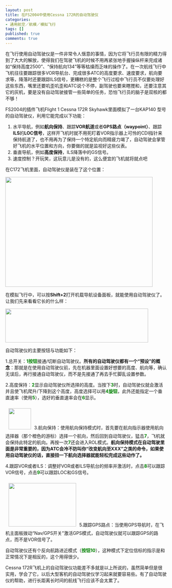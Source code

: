 ```yaml
---
layout: post
title: 在FS2004中使用Cessna 172R的自动驾驶仪
categories:
- 通用航空／航模／模拟飞行
tags: []
published: true
comments: true
---
```

<p>在飞行使用自动驾驶仪是一件非常令人惬意的事情，因为它将飞行员有限的精力得到了大大的解放，使得我们在驾驶飞机的时候不用再紧张地手握操纵杆来完成诸如“保持高度2500”、“保持航向134”等等枯燥而乏味的操作了。在一次航线飞行中飞机往往要跟踪很多VOR导航台、完成很多ATC的高度要求、速度要求，航向要求等，降落时还要跟踪ILS信号，更糟糕的是整个飞行过程中飞行员不仅要处理好这些东西，嘴里还要叽歪叽歪和ATC说个不停，副驾驶也要来瞎搅和，还要注意其它的灰机，要是没有自动驾驶接管一些简单的任务，恐怕飞行员的脑子是双核的都不够！</p>

<p>FS2004的插件飞机Flight 1 Cessna 172R Skyhawk里面模拟了一台KAP140 型号的自动驾驶仪，利用它能完成以下功能：
<ol>
	<li>水平导航，例如<strong>航向保持</strong>、跟踪<strong>VOR航道</strong>或者<strong>GPS路点（waypoint）</strong>、跟踪<strong>ILS</strong>的<strong>LOC信号</strong>，这样开飞机时就不用死盯着VOR指示器上可怜的CDI指针来保持航道了，也不用再为了保持一个特定航向而精疲力竭了，自动驾驶会掌管好飞机的水平位置和方向，你要做的就是监视好这些仪表。</li>
	<li>垂直导航，例如<strong>高度保持</strong>，ILS降落中的GS信号。</li>
	<li>速度控制？开玩笑，这玩意儿是没有的，这么便宜的飞机就将就点吧</li>
</ol>
在C172飞机里面，自动驾驶仪是装在了这个位置：</p>

<p><a href="http://trowa.org/wp-content/media/2010/02/where-is-AP.jpg"><img title="自动驾驶仪" src="http://trowa.org/wp-content/media/2010/02/where-is-AP.jpg" alt="" width="460" height="344" /></a></p>

<p>在模拟飞行中，可以按<strong>Shift+2</strong>打开机载导航设备面板，就能使用自动驾驶仪了。让我们先来看看它长的什么样：</p>

<p><a href="http://trowa.org/wp-content/media/2010/02/c172自动驾驶仪图.jpg"><img title="c172自动驾驶仪图" src="http://trowa.org/wp-content/media/2010/02/c172自动驾驶仪图.jpg" alt="" width="446" height="106" /></a></p>

<p>自动驾驶仪的主要按钮与功能如下：</p>

<p>1.总开关：<span style="color: #008000;"><strong>1按钮</strong></span>接通/切断自动驾驶仪。<strong>所有的自动驾驶仪都有一个“预设”的概念</strong>：那就是在使用自动驾驶仪前，先在机器里面设置好想要的高度、航向等，确认无误后，再行接通自动驾驶仪，而不是先接通了再去手忙脚乱设置参数。</p>

<p>2.高度保持：<span style="color: #008000;"><strong>2</strong></span>显示自动驾驶仪所选择的高度。当按下<span style="color: #008000;"><strong>3</strong></span>时，自动驾驶仪就会激活并且使飞机爬升/下降到这个高度，高度选择可以用<span style="color: #008000;"><strong>4旋钮</strong></span>，此外还能指定一个垂直速率（使用<span style="color: #008000;"><strong>5</strong></span>），选好的垂直速率会在<span style="color: #008000;"><strong>6</strong></span>显示。</p>

<p><a href="http://trowa.org/wp-content/media/2010/02/heading-sel.jpg"><img class="alignright size-full wp-image-554" style="margin: 10px;" title="航向选择" src="http://trowa.org/wp-content/media/2010/02/heading-sel.jpg" alt="" width="70" height="66" /></a>3.航向保持：使用航向保持模式时，首先要在航向指示器使用航向选择器（那个橙色的游标）选择一个航向，然后回到自动驾驶仪，猛击<span style="color: #008000;"><strong>7</strong></span>，飞机就会保持此特定的航向。再按一次<strong><span style="color: #008000;">7</span></strong>还会进入ROL模式。<strong>航向保持模式在自动驾驶里面是非常重要的，因为ATC会冷不防叫你“改变航向至XXX”之类的命令，如果使用自动驾驶仪的话，直接扭一下航向选择器就能轻松完成这些动作了。</strong></p>

<p>4.跟踪VOR或者ILS：调整好VOR或者ILS导航台的频率并激活时，点击<span style="color: #008000;"><strong>8</strong></span>可以跟踪VOR信号，点击<span style="color: #008000;"><strong>9</strong></span>可以跟踪LOC和GS信号。</p>

<p><a href="http://trowa.org/wp-content/media/2010/02/NAV-GPS-sel1.jpg"><img class="alignright size-full wp-image-553" style="margin: 10px;" title="NAV/GPS选择器" src="http://trowa.org/wp-content/media/2010/02/NAV-GPS-sel1.jpg" alt="" width="211" height="136" /></a>5.跟踪GPS路点：当使用GPS导航时，在飞机主面板拨动“Nav/GPS开关”激活GPS模式，自动驾驶仪就可以跟踪GPS的路点，而不是VOR信号了。</p>

<p>自动驾驶仪还有个反向航路进近模式（<span style="color: #008000;"><strong>按钮10</strong></span>），这种模式下定位信标的指示是和正常情况下是相反的，这个用得很少。</p>

<p>Cessna 172R飞机上的自动驾驶仪功能差不多就是以上所说的，虽然简单但是很实用，学会了它，以后大型客机的自动驾驶仪学习起来就要容易些。有了自动驾驶仪的帮助，进行长距离长时间的航线飞行应该不会太累了。</p>
